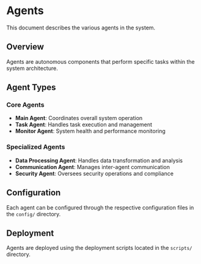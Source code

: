 # Agents

This document describes the various agents in the system.

## Overview

Agents are autonomous components that perform specific tasks within the system architecture.

## Agent Types

### Core Agents

- **Main Agent**: Coordinates overall system operation
- **Task Agent**: Handles task execution and management
- **Monitor Agent**: System health and performance monitoring

### Specialized Agents

- **Data Processing Agent**: Handles data transformation and analysis
- **Communication Agent**: Manages inter-agent communication
- **Security Agent**: Oversees security operations and compliance

## Configuration

Each agent can be configured through the respective configuration files in the `config/` directory.

## Deployment

Agents are deployed using the deployment scripts located in the `scripts/` directory.